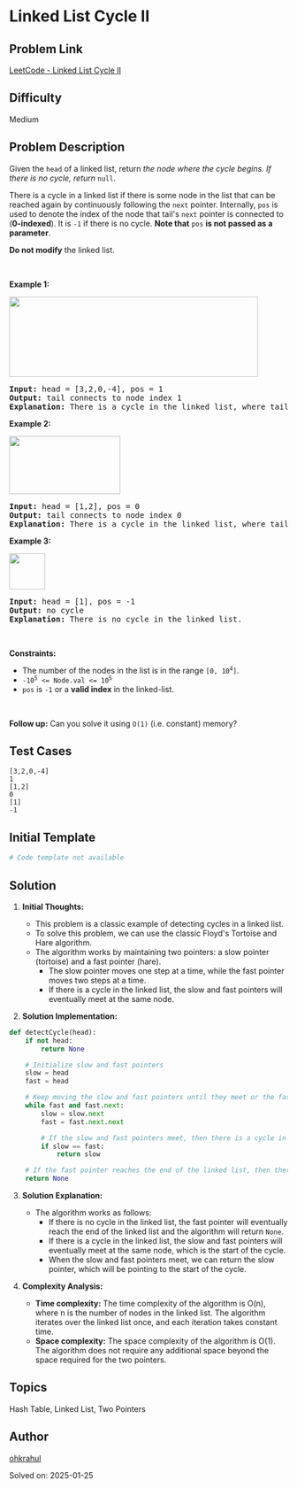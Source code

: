 # Linked List Cycle II

## Problem Link
[LeetCode - Linked List Cycle II](https://leetcode.com/problems/linked-list-cycle-ii/)

## Difficulty
Medium

## Problem Description
<p>Given the <code>head</code> of a linked list, return <em>the node where the cycle begins. If there is no cycle, return </em><code>null</code>.</p>

<p>There is a cycle in a linked list if there is some node in the list that can be reached again by continuously following the <code>next</code> pointer. Internally, <code>pos</code> is used to denote the index of the node that tail&#39;s <code>next</code> pointer is connected to (<strong>0-indexed</strong>). It is <code>-1</code> if there is no cycle. <strong>Note that</strong> <code>pos</code> <strong>is not passed as a parameter</strong>.</p>

<p><strong>Do not modify</strong> the linked list.</p>

<p>&nbsp;</p>
<p><strong class="example">Example 1:</strong></p>
<img alt="" src="https://assets.leetcode.com/uploads/2018/12/07/circularlinkedlist.png" style="height: 145px; width: 450px;" />
<pre>
<strong>Input:</strong> head = [3,2,0,-4], pos = 1
<strong>Output:</strong> tail connects to node index 1
<strong>Explanation:</strong> There is a cycle in the linked list, where tail connects to the second node.
</pre>

<p><strong class="example">Example 2:</strong></p>
<img alt="" src="https://assets.leetcode.com/uploads/2018/12/07/circularlinkedlist_test2.png" style="height: 105px; width: 201px;" />
<pre>
<strong>Input:</strong> head = [1,2], pos = 0
<strong>Output:</strong> tail connects to node index 0
<strong>Explanation:</strong> There is a cycle in the linked list, where tail connects to the first node.
</pre>

<p><strong class="example">Example 3:</strong></p>
<img alt="" src="https://assets.leetcode.com/uploads/2018/12/07/circularlinkedlist_test3.png" style="height: 65px; width: 65px;" />
<pre>
<strong>Input:</strong> head = [1], pos = -1
<strong>Output:</strong> no cycle
<strong>Explanation:</strong> There is no cycle in the linked list.
</pre>

<p>&nbsp;</p>
<p><strong>Constraints:</strong></p>

<ul>
	<li>The number of the nodes in the list is in the range <code>[0, 10<sup>4</sup>]</code>.</li>
	<li><code>-10<sup>5</sup> &lt;= Node.val &lt;= 10<sup>5</sup></code></li>
	<li><code>pos</code> is <code>-1</code> or a <strong>valid index</strong> in the linked-list.</li>
</ul>

<p>&nbsp;</p>
<p><strong>Follow up:</strong> Can you solve it using <code>O(1)</code> (i.e. constant) memory?</p>


## Test Cases
```
[3,2,0,-4]
1
[1,2]
0
[1]
-1
```

## Initial Template
```python
# Code template not available
```

## Solution
1. **Initial Thoughts:**
   - This problem is a classic example of detecting cycles in a linked list.
   - To solve this problem, we can use the classic Floyd's Tortoise and Hare algorithm.
   - The algorithm works by maintaining two pointers: a slow pointer (tortoise) and a fast pointer (hare). 
     - The slow pointer moves one step at a time, while the fast pointer moves two steps at a time.
     - If there is a cycle in the linked list, the slow and fast pointers will eventually meet at the same node.

2. **Solution Implementation:**
```python
def detectCycle(head):
    if not head:
        return None

    # Initialize slow and fast pointers
    slow = head
    fast = head

    # Keep moving the slow and fast pointers until they meet or the fast pointer reaches the end of the linked list
    while fast and fast.next:
        slow = slow.next
        fast = fast.next.next

        # If the slow and fast pointers meet, then there is a cycle in the linked list
        if slow == fast:
            return slow

    # If the fast pointer reaches the end of the linked list, then there is no cycle
    return None
```

3. **Solution Explanation:**
   - The algorithm works as follows:
     - If there is no cycle in the linked list, the fast pointer will eventually reach the end of the linked list and the algorithm will return `None`.
     - If there is a cycle in the linked list, the slow and fast pointers will eventually meet at the same node, which is the start of the cycle.
     - When the slow and fast pointers meet, we can return the slow pointer, which will be pointing to the start of the cycle.

4. **Complexity Analysis:**
   - **Time complexity:** The time complexity of the algorithm is O(n), where n is the number of nodes in the linked list. The algorithm iterates over the linked list once, and each iteration takes constant time.
   - **Space complexity:** The space complexity of the algorithm is O(1). The algorithm does not require any additional space beyond the space required for the two pointers.

## Topics
Hash Table, Linked List, Two Pointers

## Author
[ohkrahul](https://github.com/ohkrahul)

Solved on: 2025-01-25

